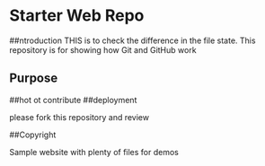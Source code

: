 # Starter Web Repo
##ntroduction
THIS is to check the difference in the file state.
This repository is for showing how Git and GitHub work

## Purpose
##hot ot contribute
##deployment

please fork this repository and review

##Copyright

Sample website with plenty of files for demos